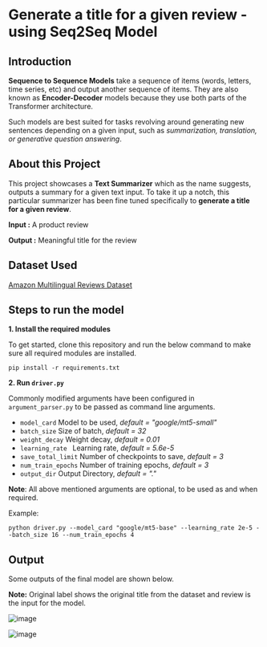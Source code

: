 # Generate a title for a given review - using Seq2Seq Model


## Introduction

**Sequence to Sequence Models** take a sequence of items (words, letters, time series, etc) and output another sequence of items. They are also known as **Encoder-Decoder** models because they use both parts of the Transformer architecture. 

Such models are best suited for tasks revolving around generating new sentences depending on a given input, such as _summarization, translation, or generative question answering_.

## About this Project

This project showcases a **Text Summarizer** which as the name suggests, outputs a summary for a given text input. To take it up a notch, this particular summarizer has been fine tuned specifically to **generate a title for a given review**. 

**Input :** A product review

**Output :** Meaningful title for the review

## Dataset Used

<a href="https://huggingface.co/datasets/amazon_reviews_multi">Amazon Multilingual Reviews Dataset</a>

## Steps to run the model

**1. Install the required modules**

  To get started, clone this repository and run the below command to make sure all required modules are installed.
  
  ```
  pip install -r requirements.txt
  ```
  
**2. Run `driver.py`**
  
  Commonly modified arguments have been configured in `argument_parser.py` to be passed as command line arguments.
  - `model_card` Model to be used, _default = "google/mt5-small"_
  - `batch_size` Size of batch, _default = 32_
  - `weight_decay` Weight decay, _default = 0.01_
  - `learning_rate ` Learning rate, _default = 5.6e-5_
  - `save_total_limit` Number of checkpoints to save, _default = 3_
  - `num_train_epochs` Number of training epochs, _default = 3_
  - `output_dir` Output Directory, _default = "."_

  **Note**: All above mentioned arguments are optional, to be used as and when required.
  
  Example:
  
  ```
  python driver.py --model_card "google/mt5-base" --learning_rate 2e-5 --batch_size 16 --num_train_epochs 4
  ```

## Output

Some outputs of the final model are shown below. 

**Note:** Original label shows the original title from the dataset and review is the input for the model.

  ![image](https://github.com/aakanshadalmia/Seq2Seq-Models/assets/35634210/72dc403b-70ab-4c05-aaa9-4304bcd08cf7)

  ![image](https://github.com/aakanshadalmia/Seq2Seq-Models/assets/35634210/b23afda9-557f-44a8-818c-a01410dc5e7c)
  

  
  



